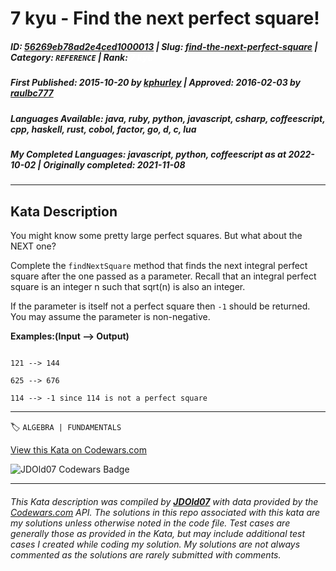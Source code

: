 # 7 kyu - Find the next perfect square!

##### **ID**: [56269eb78ad2e4ced1000013](https://www.codewars.com/kata/56269eb78ad2e4ced1000013) | **Slug**: [find-the-next-perfect-square](https://www.codewars.com/kata/56269eb78ad2e4ced1000013) | **Category**: `REFERENCE` | **Rank**: <span style="color:white">7 kyu</span>

##### **First Published**: 2015-10-20 ***by*** [kphurley](https://www.codewars.com/users/kphurley) | **Approved**: 2016-02-03 ***by*** [raulbc777](https://www.codewars.com/users/raulbc777)

##### **Languages Available**: java, ruby, python, javascript, csharp, coffeescript, cpp, haskell, rust, cobol, factor, go, d, c, lua

##### **My Completed Languages**: javascript, python, coffeescript ***as at*** 2022-10-02 | **Originally completed**: 2021-11-08

---

## Kata Description


You might know some pretty large perfect squares. But what about the NEXT one?



Complete the `findNextSquare` method that finds the next integral perfect square after the one passed as a parameter. Recall that an integral perfect square is an integer n such that sqrt(n) is also an integer.  



If the parameter is itself not a perfect square then `-1` should be returned. You may assume the parameter is non-negative.



**Examples:(Input --> Output)**



```

121 --> 144

625 --> 676

114 --> -1 since 114 is not a perfect square

```



---


🏷 `ALGEBRA | FUNDAMENTALS`


[View this Kata on Codewars.com](https://www.codewars.com/kata/56269eb78ad2e4ced1000013)

![](https://www.codewars.com/users/jdold07/badges/large "JDOld07 Codewars Badge")

---

###### *This Kata description was compiled by [**JDOld07**](https://tpstech.dev) with data provided by the [Codewars.com](https://www.codewars.com) API.  The solutions in this repo associated with this kata are my solutions unless otherwise noted in the code file.  Test cases are generally those as provided in the Kata, but may include additional test cases I created while coding my solution.  My solutions are not always commented as the solutions are rarely submitted with comments.*
